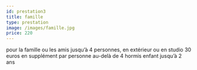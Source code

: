 ```yaml
---
id: prestation3
title: famille
type: prestation
image: /images/famille.jpg
price: 220
---
```

pour la famille ou les amis jusqu’à 4 personnes, en extérieur ou en studio
 30 euros en supplément par personne au-delà de 4 hormis enfant jusqu’à 2 ans


